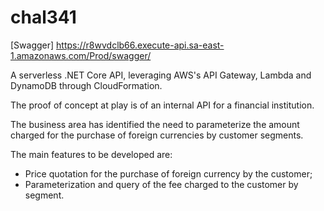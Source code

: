 # chal341
[Swagger] https://r8wvdclb66.execute-api.sa-east-1.amazonaws.com/Prod/swagger/

A serverless .NET Core API, leveraging AWS's API Gateway, Lambda and DynamoDB through CloudFormation.

The proof of concept at play is of an internal API for a financial institution.

The business area has identified the need to parameterize the amount charged for the purchase of foreign currencies by customer segments.

The main features to be developed are:
* Price quotation for the purchase of foreign currency by the customer;
* Parameterization and query of the fee charged to the customer by segment.
